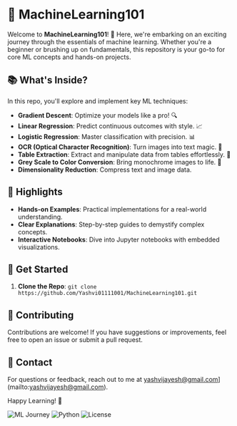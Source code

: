 # 🧠 MachineLearning101

Welcome to **MachineLearning101**! 🚀 Here, we're embarking on an exciting journey through the essentials of machine learning. Whether you're a beginner or brushing up on fundamentals, this repository is your go-to for core ML concepts and hands-on projects.

## 📚 What's Inside?

In this repo, you'll explore and implement key ML techniques:

- **Gradient Descent**: Optimize your models like a pro! 🔍
- **Linear Regression**: Predict continuous outcomes with style. 📈
- **Logistic Regression**: Master classification with precision. 📊
- **OCR (Optical Character Recognition)**: Turn images into text magic. 📝
- **Table Extraction**: Extract and manipulate data from tables effortlessly. 📑
- **Grey Scale to Color Conversion**: Bring monochrome images to life. 🌈
- **Dimensionality Reduction**: Compress text and image data.

## 🌟 Highlights

- **Hands-on Examples**: Practical implementations for a real-world understanding.
- **Clear Explanations**: Step-by-step guides to demystify complex concepts.
- **Interactive Notebooks**: Dive into Jupyter notebooks with embedded visualizations.

## 📌 Get Started

1. **Clone the Repo**: `git clone https://github.com/Yashvi01111001/MachineLearning101.git`


## 🤝 Contributing

Contributions are welcome! If you have suggestions or improvements, feel free to open an issue or submit a pull request.

## 📧 Contact

For questions or feedback, reach out to me at yashvijayesh@gmail.com](mailto:yashvijayesh@gmail.com).

Happy Learning! 🚀

![ML Journey](https://img.shields.io/badge/ML%20Journey-Ready-brightgreen)
![Python](https://img.shields.io/badge/Python-3.8%2B-blue)
![License](https://img.shields.io/badge/License-MIT-green)
